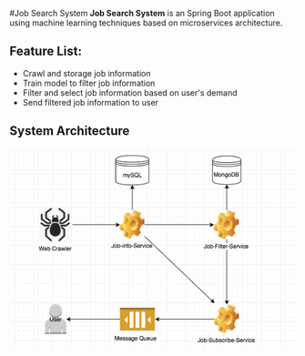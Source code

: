 #Job Search System
**Job Search System** is an Spring Boot application using machine learning techniques based on microservices architecture.

## Feature List:
- Crawl and storage job information
- Train model to filter job information
- Filter and select job information based on user's demand
- Send filtered job information to user

## System Architecture
![alt image](job-search-architecture.png)